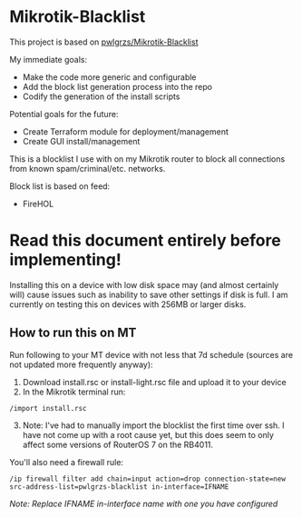 # Mikrotik-Blacklist
This project is based on [pwlgrzs/Mikrotik-Blacklist](https://github.com/pwlgrzs/Mikrotik-Blacklist)

My immediate goals:
- Make the code more generic and configurable
- Add the block list generation process into the repo
- Codify the generation of the install scripts

Potential goals for the future:
- Create Terraform module for deployment/management
- Create GUI install/management

This is a blocklist I use with on my Mikrotik router to block all connections from known spam/criminal/etc. networks.

Block list is based on feed:
- FireHOL

# Read this document entirely before implementing!

Installing this on a device with low disk space may (and almost certainly will) cause issues such as inability to save other settings if disk is full. I am currently on testing this on devices with 256MB or larger disks.

## How to run this on MT
Run following to your MT device with not less that 7d schedule (sources are not updated more frequently anyway):  

1. Download install.rsc or install-light.rsc file and upload it to your device
2. In the Mikrotik terminal run: 
```
/import install.rsc
``` 
3. Note: I've had to manually import the blocklist the first time over ssh. I have not come up with a root cause yet, but this does seem to only affect some versions of RouterOS 7 on the RB4011.

You'll also need a firewall rule:  
```
/ip firewall filter add chain=input action=drop connection-state=new src-address-list=pwlgrzs-blacklist in-interface=IFNAME
```  
*Note: Replace IFNAME in-interface name with one you have configured*
